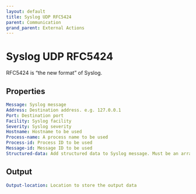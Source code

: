 ```yaml
---
layout: default
title: Syslog UDP RFC5424
parent: Communication
grand_parent: External Actions
---
```


# Syslog UDP RFC5424
RFC5424 is “the new format” of Syslog.

## Properties
```yaml
Message: Syslog message
Address: Destination address. e.g. 127.0.0.1
Port: Destination port
Facility: Syslog facility
Severity: Syslog severity
Hostname: Hostname to be used
Process-name: A process name to be used
Process-id: Process ID to be used
Message-id: Message ID to be used
Structured-data: Add structured data to Syslog message. Must be an array of objects with keys “element-id” and “parameter” (a single layer object with string key/values)
```

## Output
```yaml
Output-location: Location to store the output data
```

